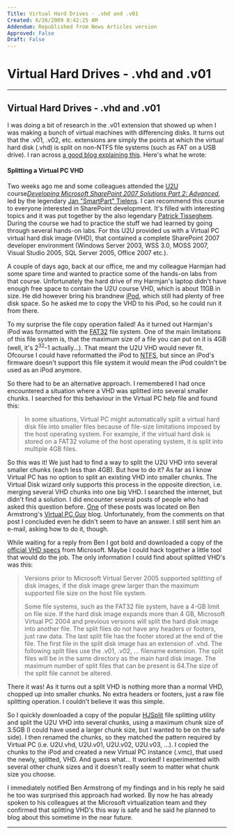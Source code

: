 ```yaml
---
Title: Virtual Hard Drives - .vhd and .v01
Created: 6/26/2009 8:42:25 AM
Addendum: Republished from News Articles version
Approved: False
Draft: False
---
```

# Virtual Hard Drives - .vhd and .v01

---

## Virtual Hard Drives - .vhd and .v01


I was doing a bit of research in the .v01 extension that showed up when I was making a bunch of virtual machines with differencing disks. It turns out that the .v01, .v02, etc. extensions are simply the points at which the virtual hard disk (.vhd) is split on non-NTFS file systems (such as FAT on a USB drive). I ran across [a good blog explaining this](http://www.wirwar.com/blog/2007/10/26/splitting-a-virtual-pc-vhd/). Here's what he wrote:


#### Splitting a Virtual PC VHD


Two weeks ago me and some colleagues attended the [U2U](http://www.u2u.be/) course[*Developing Microsoft SharePoint 2007 Solutions Part 2: Advanced*](http://www.u2u.be/CoursePage.aspx?CODE=USP7D), led by the legendary [Jan "SmartPart" Tielens](http://weblogs.asp.net/jan/). I can recommend this course to everyone interested in SharePoint development. It's filled with interesting topics and it was put together by the also legendary [Patrick Tisseghem](http://blog.u2u.info/DottextWeb/patrick/). During the course we had to practice the stuff we had learned by going through several hands-on labs. For this U2U provided us with a Virtual PC virtual hard disk image (VHD), that contained a complete SharePoint 2007 developer environment (Windows Server 2003, WSS 3.0, MOSS 2007, Visual Studio 2005, SQL Server 2005, Office 2007 etc.).



A couple of days ago, back at our office, me and my colleague Harmjan had some spare time and wanted to practice some of the hands-on labs from that course. Unfortunately the hard drive of my Harmjan's laptop didn't have enough free space to contain the U2U course VHD, which is about 11GB in size. He did however bring his brandnew [iPod](http://www.apple.com/ipodclassic/), which still had plenty of free disk space. So he asked me to copy the VHD to his iPod, so he could run it from there.



To my surprise the file copy operation failed! As it turned out Harmjan's iPod was formatted with the [FAT32](http://en.wikipedia.org/wiki/File_Allocation_Table#FAT32) file system. One of the main limitations of this file system is, that the maximum size of a file you can put on it is 4GB (well, it's 2<sup>32</sup>-1 actually…). That meant the U2U VHD would never fit. Ofcourse I could have reformatted the iPod to [NTFS](http://en.wikipedia.org/wiki/NTFS), but since an iPod's firmware doesn't support this file system it would mean the iPod couldn't be used as an iPod anymore.



So there had to be an alternative approach. I remembered I had once encountered a situation where a VHD was splitted into several smaller chunks. I searched for this behaviour in the Virtual PC help file and found this:



> In some situations, Virtual PC might automatically split a virtual hard disk file into smaller files because of file-size limitations imposed by the host operating system. For example, if the virtual hard disk is stored on a FAT32 volume of the host operating system, it is split into multiple 4GB files.



So this was it! We just had to find a way to split the U2U VHD into several smaller chunks (each less than 4GB). But how to do it? As far as I know Virtual PC has no option to split an existing VHD into smaller chunks. The Virtual Disk wizard only supports this process in the opposite direction, i.e. merging several VHD chunks into one big VHD. I searched the internet, but didn't find a solution. I did encounter several posts of people who had asked this question before. [One](http://blogs.msdn.com/virtual_pc_guy/archive/2007/04/04/unsplitting-a-split-virtual-hard-disk.aspx) of these posts was located on Ben Armstrong's [Virtual PC Guy](http://blogs.msdn.com/virtual_pc_guy/) blog. Unfortunately, from the comments on that post I concluded even he didn't seem to have an answer. I still sent him an e-mail, asking how to do it, though.



While waiting for a reply from Ben I got bold and downloaded a copy of the [official VHD specs](http://www.microsoft.com/technet/virtualserver/downloads/vhdspec.mspx) from Microsoft. Maybe I could hack together a little tool that would do the job. The only information I could find about splitted VHD's was this:



> Versions prior to Microsoft Virtual Server 2005 supported splitting of disk images, if the disk image grew larger than the maximum supported file size on the host file system.
> 
> 
> 
> Some file systems, such as the FAT32 file system, have a 4-GB limit on file size. If the hard disk image expands more than 4 GB, Microsoft Virtual PC 2004 and previous versions will split the hard disk image into another file. The split files do not have any headers or footers, just raw data. The last split file has the footer stored at the end of the file. The first file in the split disk image has an extension of .vhd. The following split files use the .v01, .v02, … filename extension. The split files will be in the same directory as the main hard disk image. The maximum number of split files that can be present is 64.The size of the split file cannot be altered.



There it was! As it turns out a split VHD is nothing more than a normal VHD, chopped up into smaller chunks. No extra headers or footers, just a raw file splitting operation. I couldn't believe it was this simple.



So I quickly downloaded a copy of the popular [HJSplit](http://www.freebyte.com/hjsplit/) file splitting utility and split the U2U VHD into several chunks, using a maximum chunk size of 3.5GB (I could have used a larger chunk size, but I wanted to be on the safe side). I then renamed the chunks, so they matched the pattern required by Virtual PC (i.e. U2U.vhd, U2U.v01, U2U.v02, U2U.v03, …). I copied the chunks to the iPod and created a new Virtual PC instance (.vmc), that used the newly, splitted, VHD. And guess what… It worked! I experimented with several other chunk sizes and it doesn't really seem to matter what chunk size you choose.



I immediately notified Ben Armstrong of my findings and in his reply he said he too was surprised this approach had worked. By now he has already spoken to his colleagues at the Microsoft virtualization team and they confirmed that splitting VHD's this way is safe and he said he planned to blog about this sometime in the near future.




---

